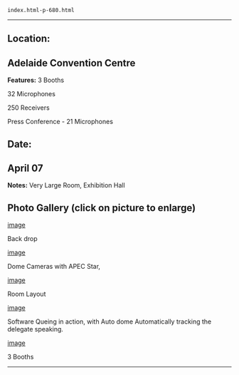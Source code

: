 
    index.html-p-680.html
----------------------------------------------------------

## Location:

## Adelaide Convention Centre

**Features:**    3 Booths

32 Microphones

250 Receivers

Press Conference - 21 Microphones

## Date:

## April 07

**Notes:**    Very Large Room, Exhibition Hall

## Photo Gallery (click on picture to enlarge)

[image](wp-content/uploads/2011/09/apec_transport_minister1.jpg)

Back drop

[image](wp-content/uploads/2011/09/apec_transport_minister2.jpg)

Dome Cameras with APEC Star,

[image](wp-content/uploads/2011/09/apec_transport_minister3.jpg)

Room Layout

[image](wp-content/uploads/2011/09/apec_transport_minister4.jpg)

Software Queing in action, with Auto dome Automatically tracking the delegate speaking.

[image](wp-content/uploads/2011/09/apec_transport_minister5.jpg)

3 Booths




----------------------------------------------------------
